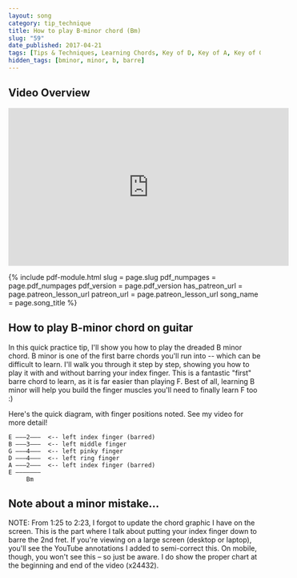 ```yaml
---
layout: song
category: tip_technique
title: How to play B-minor chord (Bm)
slug: "59"
date_published: 2017-04-21
tags: [Tips & Techniques, Learning Chords, Key of D, Key of A, Key of G, Key of Bm]
hidden_tags: [bminor, minor, b, barre]
---
```


<!-- patreon_lesson_available: true
patreon_lesson_url: https://www.patreon.com/posts/printable-lesson-21646757 -->

## Video Overview

<iframe width="560" height="315" src="https://www.youtube.com/embed/go9KU5MIv0c?showinfo=0" frameborder="0" allowfullscreen></iframe>

<!-- Coming soon! -->

{% include pdf-module.html
     slug = page.slug
     pdf_numpages = page.pdf_numpages
     pdf_version = page.pdf_version
     has_patreon_url = page.patreon_lesson_url
     patreon_url = page.patreon_lesson_url
     song_name = page.song_title %}

## How to play B-minor chord on guitar

In this quick practice tip, I'll show you how to play the dreaded B minor chord. B minor is one of the first barre chords you'll run into -- which can be difficult to learn. I'll walk you through it step by step, showing you how to play it with and without barring your index finger. This is a fantastic "first" barre chord to learn, as it is far easier than playing F. Best of all, learning B minor will help you build the finger muscles you'll need to finally learn F too :)

Here's the quick diagram, with finger positions noted. See my video for more detail!

    E –––2–––  <-- left index finger (barred)
    B –––3–––  <-- left middle finger
    G –––4–––  <-- left pinky finger
    D –––4–––  <-- left ring finger
    A –––2–––  <-- left index finger (barred)
    E –––––––
         Bm

## Note about a minor mistake...

NOTE: From 1:25 to 2:23, I forgot to update the chord graphic I have on the screen. This is the part where I talk about putting your index finger down to barre the 2nd fret. If you're viewing on a large screen (desktop or laptop), you'll see the YouTube annotations I added to semi-correct this. On mobile, though, you won't see this – so just be aware. I do show the proper chart at the beginning and end of the video (x24432).
